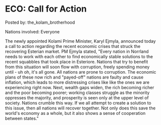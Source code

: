 # ECO: Call for Action

Posted by: the_kolam_brotherhood

Nations involved: Everyone

The newly appointed Kolami Prime Minister, Karyl Ejmyla, announced today a call to action regarding the recent economic crises that struck the recovering Esterian market. PM Ejmyla stated, "Every nation in Norrland needs to work with each other to find economically stable solutions to the recent squabbles that took place in Esteriore. Nations that try to benefit from this situation will soon flow with corruption, freely spending money until - uh oh, it's all gone. All nations are prone to corruption. The economic plans of these now rich and "payed-off" nations are faulty and cause inflation, which leads to more distressing crises like like the ones we are experiencing right now. Next, wealth gaps widen, the rich becoming richer and the poor becoming poorer; working classes struggle as the minority oppresses the majority, and prosperity is seen only at the upper level of society. Nations crumble this way. If we all attempt to create a solution to this issue, then all nations will recover together. Not only does this save the world's economy as a whole, but it also shows a sense of cooperation between states."